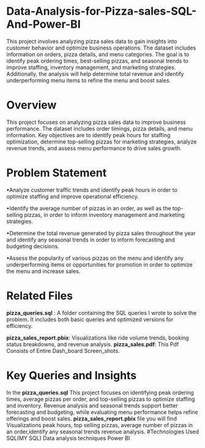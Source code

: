 # Data-Analysis-for-Pizza-sales-SQL-And-Power-BI

This project involves analyzing pizza sales data to gain insights into customer behavior and optimize business operations. The dataset includes information on orders, pizza details, and menu categories. The goal is to identify peak ordering times, best-selling pizzas, and seasonal trends to improve staffing, inventory management, and marketing strategies. Additionally, the analysis will help determine total revenue and identify underperforming menu items to refine the menu and boost sales.
# Overview
This project focuses on analyzing pizza sales data to improve business performance. The dataset includes order timings, pizza details, and menu information. Key objectives are to identify peak hours for staffing optimization, determine top-selling pizzas for marketing strategies, analyze revenue trends, and assess menu performance to drive sales growth.
# Problem Statement
•Analyze customer traffic trends and identify peak hours in order to optimize staffing and improve operational efficiency.

•Identify the average number of pizzas in an order, as well as the top-selling pizzas, in order to inform inventory management and marketing strategies.

•Determine the total revenue generated by pizza sales throughout the year and identify any seasonal trends in order to inform forecasting and budgeting decisions.

•Assess the popularity of various pizzas on the menu and identify any underperforming items or opportunities for promotion in order to optimize the menu and increase sales.
# Related Files
**pizza_queries.sql** : A folder containing the SQL queries I wrote to solve the problem. It includes both basic queries and optimized versions for efficiency.

**pizza_sales_report.pbix**:  Visualizations like ride volume trends, booking status breakdowns, and revenue analysis.
**pizza_sales.pdf**: This Pdf Consists of Entire Dash_board Screen_shots.
# Key Queries and Insights
In the **pizza_queries.sql** This project focuses on identifying peak ordering times, average pizzas per order, and top-selling pizzas to optimize staffing and inventory. Revenue analysis and seasonal trends support better forecasting and budgeting, while evaluating menu performance helps refine offerings and boost sales.
**pizza_sales_report.pbix** file you will find Visualizations  peak hours, top selling pizzas,  average number of pizzas in an order,identify any seasonal trends revenue analysis.
#Technologies Used
SQL(MY SQL)
Data analysis techniques
Power BI
